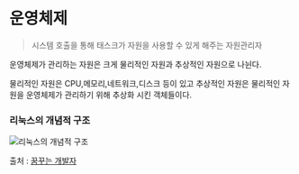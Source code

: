 # 운영체제
>시스템 호출을 통해 태스크가 자원을 사용할 수 있게 해주는 자원관리자

운영체제가 관리하는 자원은 크게 물리적인 자원과 추상적인 자원으로 나뉜다.

물리적인 자원은 CPU,메모리,네트워크,디스크 등이 있고 추상적인 자원은 물리적인 자원을 운영체제가 관리하기 위해 추상화 시킨 객체들이다.

### 리눅스의 개념적 구조
![리눅스의 개념적 구조](https://mblogthumb-phinf.pstatic.net/20160128_294/scw0531_1453984523127QXkT1_PNG/434.png?type=w2)

출처 : [꿈꾸는 개발자](https://m.blog.naver.com/PostView.nhn?blogId=scw0531&logNo=220611837266&proxyReferer=https%3A%2F%2Fwww.google.co.kr%2F)